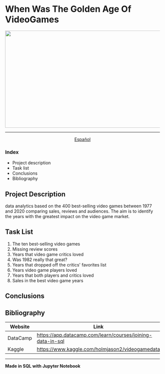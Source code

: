 # When Was The Golden Age Of VideoGames
<div align="center">
<img src="https://i.pinimg.com/originals/17/05/e3/1705e30744d6d769ee9411008f2564aa.jpg" style="max-width: 100%;" width="600" height="315"><hr>
<a href="https://github.com/evepy/When-Was-the-Golden-Age-of-Video-Games/blob/40f5dac8c4f7acf90f67b50d1f596a214fc25ba1/README.md">Español</a> 

</div>

### Index
- Project description
- Task list
- Conclusions
- Bibliography

## Project Description
data analytics based on the 400 best-selling video games between 1977 and 2020 comparing sales, reviews and audiences. The aim is to identify the years with the greatest impact on the video game market.

## Task List
  
1. The ten best-selling video games
2. Missing review scores
3. Years that video game critics loved
4. Was 1982 really that great?
5. Years that dropped off the critics' favorites list
6. Years video game players loved
7. Years that both players and critics loved
8. Sales in the best video game years

## Conclusions

## Bibliography

| Website | Link |
| ------ | ------ |
| DataCamp | https://app.datacamp.com/learn/courses/joining-data-in-sql |
| Kaggle | https://www.kaggle.com/holmjason2/videogamedata|

---

**Made in SQL with Jupyter Notebook**

